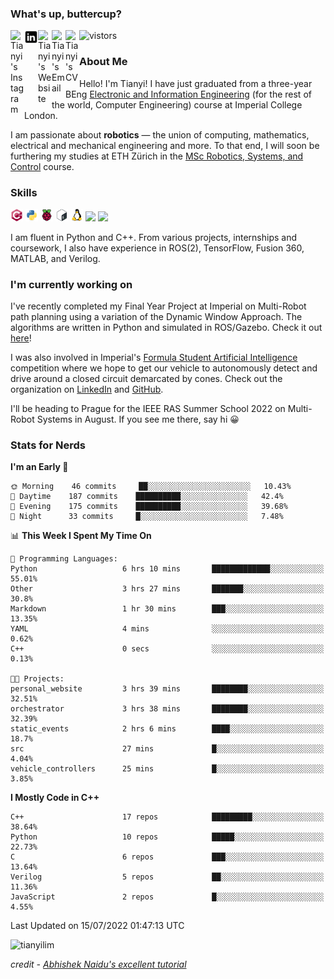 ### What's up, buttercup?
<a href="https://www.instagram.com/stratosphere._/">
  <img align="left" alt="Tianyi's Instagram" width="22px" src="https://raw.githubusercontent.com/simple-icons/simple-icons/develop/icons/instagram.svg" />
</a>
<a href="https://www.linkedin.com/in/tianyilim/">
  <img align="left" alt="Tianyi's LinkedIn" width="22px" src="https://raw.githubusercontent.com/simple-icons/simple-icons/develop/icons/linkedin.svg" />
</a>
<a href="https://tianyilim.github.io/">
  <img align="left" alt="Tianyi's Website" width="22px" src="https://raw.githubusercontent.com/simple-icons/simple-icons/develop/icons/internetexplorer.svg" />
</a>
<a href="0.tianyi.lim@gmail.com">
  <img align="left" alt="Tianyi's Email" width="22px" src="https://raw.githubusercontent.com/simple-icons/simple-icons/develop/icons/gmail.svg" />
</a>
<a href="https://tianyilim.github.io/assets/TianyiLim_CV.pdf">
  <img align="left" alt="Tianyi's CV" width="22px" src="https://raw.githubusercontent.com/simple-icons/simple-icons/develop/icons/adobeacrobatreader.svg" />
</a>

![vistors](https://visitor-badge.glitch.me/badge?page_id=tianyilim.tianyilim)

### About Me
Hello! I'm Tianyi! I have just graduated from a three-year BEng [Electronic and Information Engineering](https://www.imperial.ac.uk/electrical-engineering/study/undergraduate/electronic-and-information-engineering/) (for the rest of the world, Computer Engineering) course at Imperial College London.

I am passionate about **robotics** &mdash; the union of computing, mathematics, electrical and mechanical engineering and more. To that end, I will soon be furthering my studies at ETH Zürich in the [MSc Robotics, Systems, and Control](https://master-robotics.ethz.ch/) course.

### Skills
<code><img height="20" src="https://raw.githubusercontent.com/devicons/devicon/master/icons/cplusplus/cplusplus-original.svg"></code>
<code><img height="20" src="https://raw.githubusercontent.com/devicons/devicon/master/icons/python/python-original.svg"></code>
<code><img height="20" src="https://raw.githubusercontent.com/devicons/devicon/master/icons/raspberrypi/raspberrypi-original.svg"></code>
<code><img height="20" src="https://raw.githubusercontent.com/devicons/devicon/master/icons/bash/bash-original.svg"></code>
<code><img height="20" src="https://raw.githubusercontent.com/devicons/devicon/master/icons/linux/linux-original.svg"></code>
<code><img height="20" src="https://upload.wikimedia.org/wikipedia/commons/1/15/Robot_Operating_System_logo.svg"></code>
<code><img height="20" src="http://classic.gazebosim.org/assets/logos/gazebo_icon_pos-76b768ca51b0c24a5e5ddeb5a844baf3a3efc83e42affae355ed6ce9326707e4.svg"></code>

I am fluent in Python and C++. From various projects, internships and coursework, I also have experience in ROS(2), TensorFlow, Fusion 360, MATLAB, and Verilog.

### I'm currently working on
I've recently completed my Final Year Project at Imperial on Multi-Robot path planning using a variation of the Dynamic Window Approach. The algorithms are written in Python and simulated in ROS/Gazebo. Check it out [here](https://github.com/tianyilim/ic-fyp)!

I was also involved in Imperial's [Formula Student Artificial Intelligence](https://www.imeche.org/events/formula-student/team-information/fs-ai) competition where we hope to get our vehicle to autonomously detect and drive around a closed circuit demarcated by cones. Check out the organization on [LinkedIn](https://www.linkedin.com/company/imperial-driverless/?trk=similar-pages) and [GitHub](https://github.com/Imperial-Driverless).

I'll be heading to Prague for the IEEE RAS Summer School 2022 on Multi-Robot Systems in August. If you see me there, say hi 😀

### Stats for Nerds
<!--START_SECTION:waka-->
**I'm an Early 🐤** 

```text
🌞 Morning    46 commits     ██░░░░░░░░░░░░░░░░░░░░░░░   10.43% 
🌆 Daytime    187 commits    ██████████░░░░░░░░░░░░░░░   42.4% 
🌃 Evening    175 commits    ██████████░░░░░░░░░░░░░░░   39.68% 
🌙 Night      33 commits     █░░░░░░░░░░░░░░░░░░░░░░░░   7.48%

```


📊 **This Week I Spent My Time On** 

```text
💬 Programming Languages: 
Python                   6 hrs 10 mins       █████████████░░░░░░░░░░░░   55.01% 
Other                    3 hrs 27 mins       ███████░░░░░░░░░░░░░░░░░░   30.8% 
Markdown                 1 hr 30 mins        ███░░░░░░░░░░░░░░░░░░░░░░   13.35% 
YAML                     4 mins              ░░░░░░░░░░░░░░░░░░░░░░░░░   0.62% 
C++                      0 secs              ░░░░░░░░░░░░░░░░░░░░░░░░░   0.13%

🐱‍💻 Projects: 
personal_website         3 hrs 39 mins       ████████░░░░░░░░░░░░░░░░░   32.51% 
orchestrator             3 hrs 38 mins       ████████░░░░░░░░░░░░░░░░░   32.39% 
static_events            2 hrs 6 mins        ████░░░░░░░░░░░░░░░░░░░░░   18.7% 
src                      27 mins             █░░░░░░░░░░░░░░░░░░░░░░░░   4.04% 
vehicle_controllers      25 mins             █░░░░░░░░░░░░░░░░░░░░░░░░   3.85%

```

**I Mostly Code in C++** 

```text
C++                      17 repos            █████████░░░░░░░░░░░░░░░░   38.64% 
Python                   10 repos            █████░░░░░░░░░░░░░░░░░░░░   22.73% 
C                        6 repos             ███░░░░░░░░░░░░░░░░░░░░░░   13.64% 
Verilog                  5 repos             ██░░░░░░░░░░░░░░░░░░░░░░░   11.36% 
JavaScript               2 repos             █░░░░░░░░░░░░░░░░░░░░░░░░   4.55%

```



 Last Updated on 15/07/2022 01:47:13 UTC
<!--END_SECTION:waka-->
<p align="left"> <img src="https://github-readme-stats.vercel.app/api?username=tianyilim&show_icons=true&theme=gotham" alt="tianyilim" />

*credit - [Abhishek Naidu's excellent tutorial](https://github.com/abhisheknaiidu)*
